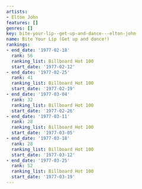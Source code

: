 ```yaml
---
artists:
- Elton John
features: []
genres: []
key: bite-your-lip--get-up-and-dance---elton-john
name: Bite Your Lip (Get up and dance!)
rankings:
- end_date: '1977-02-18'
  rank: 56
  ranking_list: Billboard Hot 100
  start_date: '1977-02-12'
- end_date: '1977-02-25'
  rank: 41
  ranking_list: Billboard Hot 100
  start_date: '1977-02-19'
- end_date: '1977-03-04'
  rank: 32
  ranking_list: Billboard Hot 100
  start_date: '1977-02-26'
- end_date: '1977-03-11'
  rank: 28
  ranking_list: Billboard Hot 100
  start_date: '1977-03-05'
- end_date: '1977-03-18'
  rank: 28
  ranking_list: Billboard Hot 100
  start_date: '1977-03-12'
- end_date: '1977-03-25'
  rank: 52
  ranking_list: Billboard Hot 100
  start_date: '1977-03-19'
---
```


